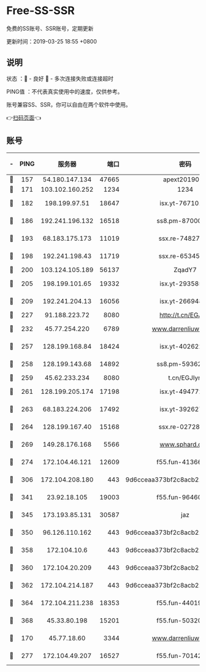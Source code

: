 # Free-SS-SSR

免费的SS账号、SSR账号，定期更新

更新时间：2019-03-25 18:55 +0800

## 说明

状态     ：🙂 - 良好 🙁 - 多次连接失败或连接超时

PING值   ：不代表真实使用中的速度，仅供参考。

账号兼容SS、SSR，你可以自由在两个软件中使用。

👉[扫码页面](https://liesauer.github.io/Free-SS-SSR/)👈

## 账号

|-|PING|服务器|端口|密码|加密方式|区域|
|:----:|:----:|:-----:|-----:|:----:|:----:|:----:|
|🙂|157|54.180.147.134|47665|apext2019001|chacha20|KR|
|🙂|171|103.102.160.252|1234|1234|rc4-md5|JP|
|🙂|182|198.199.97.51|18647|isx.yt-76710107|aes-256-cfb|US|
|🙂|186|192.241.196.132|16518|ss8.pm-87000545|aes-256-cfb|US|
|🙂|193|68.183.175.173|11019|ssx.re-74827421|aes-256-cfb|US|
|🙂|198|192.241.198.43|11719|ssx.re-65345978|aes-256-cfb|US|
|🙂|200|103.124.105.189|56137|ZqadY7|chacha20|CN|
|🙂|205|198.199.101.65|19332|isx.yt-29358597|aes-256-cfb|US|
|🙂|209|192.241.204.13|16056|isx.yt-26694898|aes-256-cfb|US|
|🙂|227|91.188.223.72|8080|http://t.cn/EGJIyrl|rc4-md5|RU|
|🙂|232|45.77.254.220|6789|www.darrenliuwei.com|aes-256-cfb|SG|
|🙂|257|128.199.168.84|18424|isx.yt-40262228|aes-256-cfb|SG|
|🙂|258|128.199.143.68|14892|ss8.pm-59362021|aes-256-cfb|SG|
|🙂|259|45.62.233.234|8080|t.cn/EGJIyrl|rc4-md5|CA|
|🙂|261|128.199.205.174|17198|isx.yt-49477216|aes-256-cfb|SG|
|🙂|263|68.183.224.206|17492|isx.yt-39262764|aes-256-cfb|SG|
|🙂|264|128.199.167.40|15168|ssx.re-02728847|aes-256-cfb|SG|
|🙂|269|149.28.176.168|5566|www.sphard.com|aes-256-cfb|AU|
|🙂|274|172.104.46.121|12609|f55.fun-41366697|aes-256-cfb|SG|
|🙂|306|172.104.208.180|443|9d6cceaa373bf2c8acb22e60b6a58be6|aes-256-cfb|US|
|🙂|341|23.92.18.105|19003|f55.fun-96460512|aes-256-cfb|US|
|🙂|345|173.193.85.131|30587|jaz|aes-256-cfb|US|
|🙂|350|96.126.110.162|443|9d6cceaa373bf2c8acb22e60b6a58be6|aes-256-cfb|US|
|🙂|358|172.104.10.6|443|9d6cceaa373bf2c8acb22e60b6a58be6|aes-256-cfb|US|
|🙂|360|172.104.20.209|443|9d6cceaa373bf2c8acb22e60b6a58be6|aes-256-cfb|US|
|🙂|362|172.104.214.187|443|9d6cceaa373bf2c8acb22e60b6a58be6|aes-256-cfb|US|
|🙂|364|172.104.211.238|18353|f55.fun-44019178|aes-256-cfb|US|
|🙂|368|45.33.80.198|15201|f55.fun-50320612|aes-256-cfb|US|
|🙂|170|45.77.18.60|3344|www.darrenliuwei.com|aes-256-cfb|JP|
|🙂|277|172.104.49.207|16527|f55.fun-70142394|aes-256-cfb|SG|
